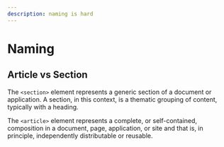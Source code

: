 ```yaml
---
description: naming is hard
---
```


# Naming

## Article vs Section

The `<section>` element represents a generic section of a document or application. A section, in this context, is a thematic grouping of content, typically with a heading.

The `<article>` element represents a complete, or self-contained, composition in a document, page, application, or site and that is, in principle, independently distributable or reusable.

